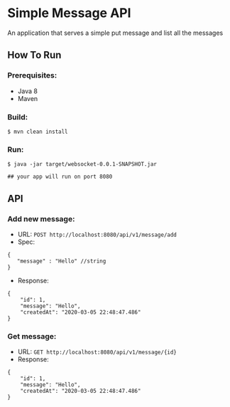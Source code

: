 # Simple Message API
An application that serves a simple put message and list all the messages

## How To Run
### Prerequisites:
* Java 8
* Maven

### Build:
```$xslt
$ mvn clean install
```

### Run:
```$xslt
$ java -jar target/websocket-0.0.1-SNAPSHOT.jar

## your app will run on port 8080
```
## API
### Add new message:
* URL: ```POST http://localhost:8080/api/v1/message/add```
* Spec: 

```$xslt
{
   "message" : "Hello" //string
}
```
* Response:
```$xslt
{
    "id": 1,
    "message": "Hello",
    "createdAt": "2020-03-05 22:48:47.486"
}
```


### Get message:
* URL: ```GET http://localhost:8080/api/v1/message/{id}```
* Response:
```$xslt
{
    "id": 1,
    "message": "Hello",
    "createdAt": "2020-03-05 22:48:47.486"
}
```


